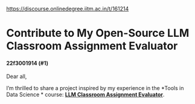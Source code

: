 https://discourse.onlinedegree.iitm.ac.in/t/161214

<html><head><meta charset='utf-8'><title>Contribute to My Open-Source LLM Classroom Assignment Evaluator</title></head><body>
<h1>Contribute to My Open-Source LLM Classroom Assignment Evaluator</h1>
<h4>22f3001914 (#1)</h4>
<p>Dear all,</p>
<p>I’m thrilled to share a project inspired by my experience in the *Tools in Data Science * course: <a href="https://github.com/AvinashShrivastav/LLM_Assignment_Evaluator_GoogleClassroom" rel="noopener nofollow ugc"><strong>LLM Classroom Assignment Evaluator</strong></a>.
